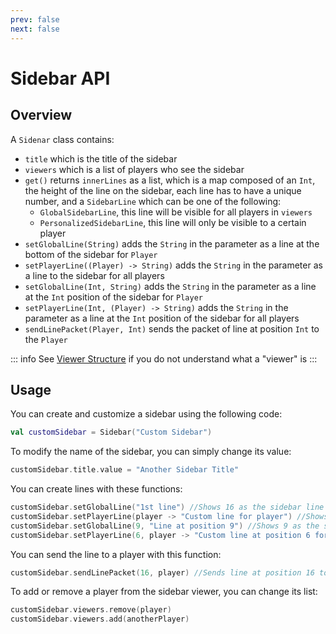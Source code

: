 ```yaml
---
prev: false
next: false
---
```


# Sidebar API

## Overview

A `Sidenar` class contains:
- `title` which is the title of the sidebar
- `viewers` which is a list of players who see the sidebar
- `get()` returns `innerLines` as a list, which is a map composed of an `Int`, the height of the line on the sidebar, each line has to have a unique number, and a `SidebarLine` which can be one of the following:
  - `GlobalSidebarLine`, this line will be visible for all players in `viewers`
  - `PersonalizedSidebarLine`, this line will only be visible to a certain player
- `setGlobalLine(String)` adds the `String` in the parameter as a line at the bottom of the sidebar for `Player`
- `setPlayerLine((Player) -> String)` adds the `String` in the parameter as a line to the sidebar for all players
- `setGlobalLine(Int, String)` adds the `String` in the parameter as a line at the `Int` position of the sidebar for `Player`
- `setPlayerLine(Int, (Player) -> String)` adds the `String` in the parameter as a line at the `Int` position of the sidebar for all players
- `sendLinePacket(Player, Int)` sends the packet of line at position `Int` to the `Player`

::: info
See [Viewer Structure](/wiki/viewers) if you do not understand what a "viewer" is
:::

## Usage

You can create and customize a sidebar using the following code:

```kotlin
val customSidebar = Sidebar("Custom Sidebar")
```

To modify the name of the sidebar, you can simply change its value:

```kotlin
customSidebar.title.value = "Another Sidebar Title"
```

You can create lines with these functions:

```kotlin
customSidebar.setGlobalLine("1st line") //Shows 16 as the sidebar line for all players
customSidebar.setPlayerLine(player -> "Custom line for player") //Shows 15 as the sidebar line for 'player'
customSidebar.setGlobalLine(9, "Line at position 9") //Shows 9 as the sidebar line for all players
customSidebar.setPlayerLine(6, player -> "Custom line at position 6 for player") //Shows 6 as the sidebar line for 'player'
```

You can send the line to a player with this function:

```kotlin
customSidebar.sendLinePacket(16, player) //Sends line at position 16 to player
```

To add or remove a player from the sidebar viewer, you can change its list:

```kotlin
customSidebar.viewers.remove(player)
customSidebar.viewers.add(anotherPlayer)
```
